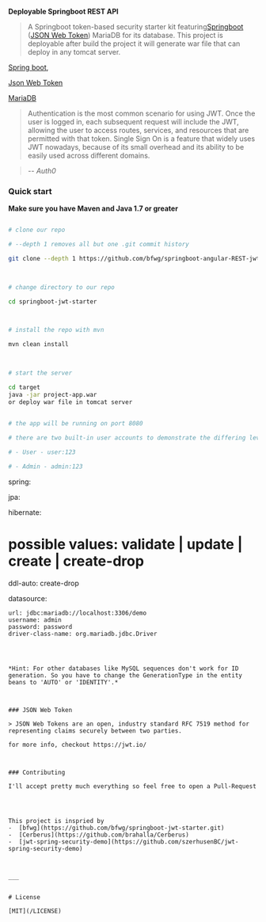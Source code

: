 
**Deployable Springboot REST API**
> A Springboot token-based security starter kit featuring[Springboot](https://projects.spring.io/spring-boot/) ([JSON Web Token](https://jwt.io/)) MariaDB for its database. This project is deployable after build the project it will generate war file that can deploy in any tomcat server.

  


[Spring boot](https://projects.spring.io/spring-boot/),

[Json Web Token](https://jwt.io/)

[MariaDB](https://mariadb.org/)
  
  
  

> Authentication is the most common scenario for using JWT. Once the user is logged in, each subsequent request will include the JWT, allowing the user to access routes, services, and resources that are permitted with that token. Single Sign On is a feature that widely uses JWT nowadays, because of its small overhead and its ability to be easily used across different domains.

  

> -- <cite>Auth0</cite>

  
  

### Quick start

**Make sure you have Maven and Java 1.7 or greater**

  

```bash

# clone our repo

# --depth 1 removes all but one .git commit history

git clone --depth 1 https://github.com/bfwg/springboot-angular-REST-jwt-deployable.git

  

# change directory to our repo

cd springboot-jwt-starter

  

# install the repo with mvn

mvn clean install

  

# start the server

cd target
java -jar project-app.war
or deploy war file in tomcat server
  

# the app will be running on port 8080

# there are two built-in user accounts to demonstrate the differing levels of access to the endpoints:

# - User - user:123

# - Admin - admin:123

```

  
spring:

jpa:

hibernate:

# possible values: validate | update | create | create-drop

ddl-auto: create-drop

datasource:

    url: jdbc:mariadb://localhost:3306/demo
    username: admin
    password: password
    driver-class-name: org.mariadb.jdbc.Driver

```

  

*Hint: For other databases like MySQL sequences don't work for ID generation. So you have to change the GenerationType in the entity beans to 'AUTO' or 'IDENTITY'.*

  

### JSON Web Token

> JSON Web Tokens are an open, industry standard RFC 7519 method for representing claims securely between two parties.

for more info, checkout https://jwt.io/

  

### Contributing

I'll accept pretty much everything so feel free to open a Pull-Request

  
  

This project is inspried by
-  [bfwg](https://github.com/bfwg/springboot-jwt-starter.git)
-  [Cerberus](https://github.com/brahalla/Cerberus)
-  [jwt-spring-security-demo](https://github.com/szerhusenBC/jwt-spring-security-demo)

  

___
  

# License

[MIT](/LICENSE)